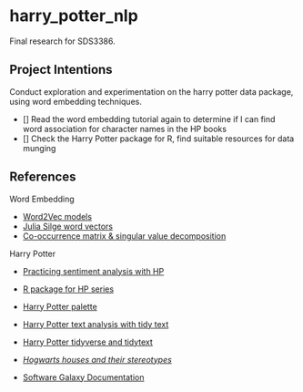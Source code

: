 # harry_potter_nlp
Final research for SDS3386.

## Project Intentions

Conduct exploration and experimentation on the harry potter data package, using word embedding techniques.

- [] Read the word embedding tutorial again to determine if I can find word association for character names in the HP books
- [] Check the Harry Potter package for R, find suitable resources for data munging


## References

Word Embedding
- [Word2Vec models](https://cbail.github.io/textasdata/word2vec/rmarkdown/word2vec.html)
- [Julia Silge word vectors](https://juliasilge.com/blog/tidy-word-vectors/)
- [Co-occurrence matrix & singular value decomposition](https://medium.com/analytics-vidhya/co-occurrence-matrix-singular-value-decomposition-svd-31b3d3deb305)

Harry Potter
- [Practicing sentiment analysis with HP](https://cfss.uchicago.edu/notes/harry-potter-exercise/)
- [R package for HP series](https://github.com/bradleyboehmke/harrypotter)
- [Harry Potter palette](https://github.com/aljrico/harrypotter)
- [Harry Potter text analysis with tidy text](https://uc-r.github.io/tidy_text)
- [Harry Potter tidyverse and tidytext](https://paulvanderlaken.com/2017/08/03/harry-plotter-celebrating-the-20-year-anniversary-with-tidytext-the-tidyverse-and-r/)
- *[Hogwarts houses and their stereotypes](https://paulvanderlaken.com/2017/08/22/harry-plotter-part-2-hogwarts-houses-and-their-stereotypes/)*


- [Software Galaxy Documentation](https://github.com/anvaka/pm/tree/master/about)